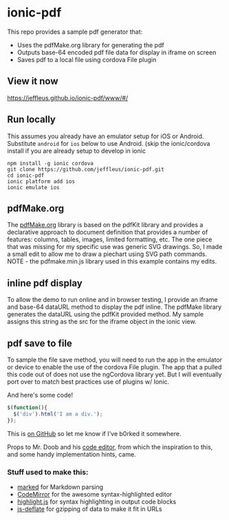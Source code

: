 # ionic-pdf

This repo provides a sample pdf generator that:

 * Uses the pdfMake.org library for generating the pdf
 * Outputs base-64 encoded pdf file data for display in iframe on screen
 * Saves pdf to a local file using cordova File plugin

## View it now
https://jeffleus.github.io/ionic-pdf/www/#/

## Run locally

This assumes you already have an emulator setup for iOS or Android. Substitute `android` for `ios` below to use Android. (skip the ionic/cordova install if you are already setup to develop in ionic

    npm install -g ionic cordova
    git clone https://github.com/jeffleus/ionic-pdf.git
    cd ionic-pdf
    ionic platform add ios
    ionic emulate ios

## pdfMake.org
The [pdfMake.org](http://pdfMake.org) library is based on the pdfKit library and provides a declarative approach to document definition that provides a number of features: columns, tables, images, limited formatting, etc.  The one piece that was missing for my specific use was generic SVG drawings.  So, I made a small edit to allow me to draw a piechart using SVG path commands.  NOTE - the pdfmake.min.js library used in this example contains my edits.
## inline pdf display
To allow the demo to run online and in browser testing, I provide an iframe and base-64 dataURL method to display the pdf inline.  The pdfMake library generates the dataURL using the pdfKit provided method.  My sample assigns this string as the src for the iframe object in the ionic view.
## pdf save to file
To sample the file save method, you will need to run the app in the emulator or device to enable the use of the cordova File plugin.  The app that a pulled this code out of does not use the ngCordova library yet.  But I will eventually port over to match best practices use of plugins w/ Ionic.

And here's some code!

```javascript
$(function(){
  $('div').html('I am a div.');
});
```

This is [on GitHub](https://github.com/jbt/markdown-editor) so let me know if I've b0rked it somewhere.


Props to Mr. Doob and his [code editor](http://mrdoob.com/projects/code-editor/), from which
the inspiration to this, and some handy implementation hints, came.

### Stuff used to make this:

 * [marked](https://github.com/chjj) for Markdown parsing
 * [CodeMirror](http://codemirror.net/) for the awesome syntax-highlighted editor
 * [highlight.js](http://softwaremaniacs.org/soft/highlight/en/) for syntax highlighting in output code blocks
 * [js-deflate](https://github.com/dankogai/js-deflate) for gzipping of data to make it fit in URLs
